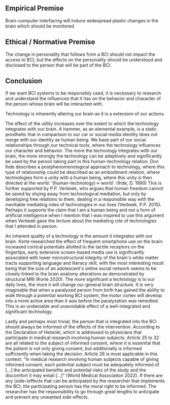 ## **Empirical Premise**
Brain-computer interfacing will induce widespread plastic changes in the brain which should be monitored
## **Ethical / Normative Premise**
The change in personality that follows from a BCI should not impact the access to BCI, but the effects on the personality should be understood and disclosed to the person that will be part of the BCI.
## **Conclusion**
If we want BCI systems to be responsibly used, it is necessary to research and understand the influences that it has on the behavior and character of the person whose brain will be interacted with.

Technology is inherently altering our brain as it is a extension of our actions. 

The effect of the utility increases over the extent to which the technology integrates with our brain. A hammer, as an elemental example, is a static prosthetic that in comparison to our car or social media identity does not merge with our identity as human being. We base part of our social relationships through our technical tools, where the technology influences our character and behavior. The more the technology integrates with our brain, the more strongly the technology can be adaptively and significantly be used by the person taking part in this human-technology relation. Don Ihde describes a postphenomenological approach to technology, where this type of relationship could be described as an embodiment relation, where technologies form a unity with a human being, where this unity is then directed at the world: '(human-technology)-> world'. (Ihde, D. 1990) This is further supported by P.P. Verbeek, who argues that human freedom cannot be saved by shying away from technological mediation, but only by developing free relations to them, dealing in a responsible way with the inevitable mediating roles of technologies in our lives (Verbeek, P.P. 2015). Perhaps it supports the claim that I am a human being and not a form of artificial intelligence when I mention that I was inspired to use this argument when Verbeek gave the lecture about the mediating role of technologies that I attended in person.

An inherent quality of a technology is the amount it integrates with our brain. Korte researched the effect of frequent smartphone use on the brain: increased cortical potentials allotted to the tactile receptors on the fingertips, early extensive screen-based media use is significantly associated with lower microstructural integrity of the brain's white matter tracts supporting language and literacy skill, with the most interesting result being that the size of an adolescent's online social network seems to be closely linked to the brain anatomy alterations as demonstrated by structural MRI (Korte 2020). The more significant a technology is to our daily lives, the more it will change our general brain structure. It is very imaginable that when a paralyzed person from birth has gained the ability to walk through a potential working BCI system, the motor cortex will develop into a more active area than it was before the paralyzation was remedied. This is an undeniable and unavoidable effect of a well-integrated and significant technology.

Lastly and perhaps most trivial, the person that is integrated into the BCI should always be informed of the effects of the intervention. According to the Declaration of Helsinki, which is addressed to physicians that participate in medical research involving human subjects. Article 25 to 32 are all related to the subject of informed consent, where it is essential that the patient is not only giving consent, but additionally is informed sufficiently when taking the decision. Article 26 is most applicable in this context: "In medical research involving human subjects capable of giving informed consent, each potential subject must be adequately informed of [...] the anticipated benefits and potential risks of the study and the discomfort it may entail [...]" (World Medical Association 2022). If there are any (side-)effects that can be anticipated by the researcher that implements the BCI, the participating person has the moral right to be informed. The researcher has the responsibility to go through great lengths to anticipate and prevent any unwanted side-effects.